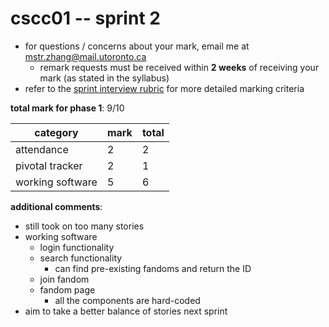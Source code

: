 # cscc01 -- sprint 2

- for questions / concerns about your mark, email me at mstr.zhang@mail.utoronto.ca
  - remark requests must be received within **2 weeks** of receiving your mark (as stated in the syllabus)
- refer to the [sprint interview rubric](https://cmsweb.utsc.utoronto.ca/cscc01f19/project/Sprint1Demo.txt) for more detailed marking criteria
  
**total mark for phase 1**: 9/10

|category|mark|total|
|---|---|---|
|attendance|2|2|
|pivotal tracker|2|1|
|working software|5|6|

**additional comments**:

- still took on too many stories
- working software
    - login functionality
    - search functionality
        - can find pre-existing fandoms and return the ID
    - join fandom
    - fandom page
        - all the components are hard-coded
- aim to take a better balance of stories next sprint
